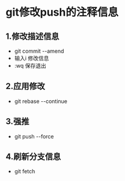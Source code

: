 # git修改push的注释信息
  ## 1.修改描述信息
  * git commit --amend
  * 输入i 修改信息
  * :wq 保存退出

  ## 2.应用修改
  * git rebase --continue

  ## 3.强推
  * git push --force
  
  ## 4.刷新分支信息
  * git fetch
    
